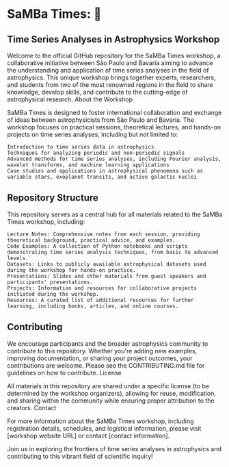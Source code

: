 # SaMBa Times: 👠

## Time Series Analyses in Astrophysics Workshop

Welcome to the official GitHub repository for the SaMBa Times workshop, a collaborative initiative between São Paulo and Bavaria aiming to advance the understanding and application of time series analyses in the field of astrophysics. This unique workshop brings together experts, researchers, and students from two of the most renowned regions in the field to share knowledge, develop skills, and contribute to the cutting-edge of astrophysical research.
About the Workshop

SaMBa Times is designed to foster international collaboration and exchange of ideas between astrophysicists from São Paulo and Bavaria. The workshop focuses on practical sessions, theoretical lectures, and hands-on projects on time series analyses, including but not limited to:

    Introduction to time series data in astrophysics
    Techniques for analyzing periodic and non-periodic signals
    Advanced methods for time series analyses, including Fourier analysis, wavelet transforms, and machine learning applications
    Case studies and applications in astrophysical phenomena such as variable stars, exoplanet transits, and active galactic nuclei

## Repository Structure

This repository serves as a central hub for all materials related to the SaMBa Times workshop, including:

    Lecture Notes: Comprehensive notes from each session, providing theoretical background, practical advice, and examples.
    Code Examples: A collection of Python notebooks and scripts demonstrating time series analysis techniques, from basic to advanced levels.
    Datasets: Links to publicly available astrophysical datasets used during the workshop for hands-on practice.
    Presentations: Slides and other materials from guest speakers and participants' presentations.
    Projects: Information and resources for collaborative projects initiated during the workshop.
    Resources: A curated list of additional resources for further learning, including books, articles, and online courses.

## Contributing

We encourage participants and the broader astrophysics community to contribute to this repository. Whether you're adding new examples, improving documentation, or sharing your project outcomes, your contributions are welcome. Please see the CONTRIBUTING.md file for guidelines on how to contribute.
License

All materials in this repository are shared under a specific license (to be determined by the workshop organizers), allowing for reuse, modification, and sharing within the community while ensuring proper attribution to the creators.
Contact

For more information about the SaMBa Times workshop, including registration details, schedules, and logistical information, please visit [workshop website URL] or contact [contact information].

Join us in exploring the frontiers of time series analyses in astrophysics and contributing to this vibrant field of scientific inquiry!
